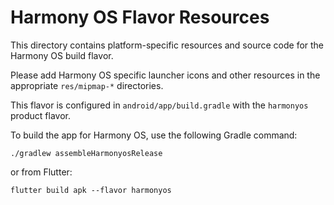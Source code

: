 # Harmony OS Flavor Resources

This directory contains platform-specific resources and source code for the Harmony OS build flavor.

Please add Harmony OS specific launcher icons and other resources in the appropriate `res/mipmap-*` directories.

This flavor is configured in `android/app/build.gradle` with the `harmonyos` product flavor.

To build the app for Harmony OS, use the following Gradle command:

```
./gradlew assembleHarmonyosRelease
```

or from Flutter:

```
flutter build apk --flavor harmonyos
